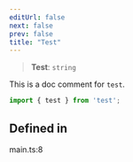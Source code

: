 ```yaml
---
editUrl: false
next: false
prev: false
title: "Test"
---
```


> **Test**: `string`

This is a doc comment for `test`.

```ts
import { test } from 'test';
```

## Defined in

main.ts:8
